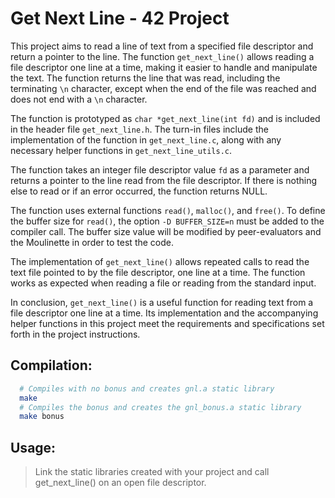 Get Next Line - 42 Project
==========================

This project aims to read a line of text from a specified file descriptor and return a pointer to the line. 
The function `get_next_line()` allows reading a file descriptor one line at a time, making it easier to handle 
and manipulate the text. The function returns the line that was read, including the terminating `\n` character,
except when the end of the file was reached and does not end with a `\n` character.

The function is prototyped as `char *get_next_line(int fd)` and is included in the header file `get_next_line.h`. 
The turn-in files include the implementation of the function in `get_next_line.c`, along with any necessary helper functions in `get_next_line_utils.c`.

The function takes an integer file descriptor value `fd` as a parameter and returns a pointer to the line read from the file descriptor. 
If there is nothing else to read or if an error occurred, the function returns NULL.

The function uses external functions `read()`, `malloc()`, and `free()`. To define the buffer size for `read()`, 
the option `-D BUFFER_SIZE=n` must be added to the compiler call. The buffer size value will be modified by 
peer-evaluators and the Moulinette in order to test the code.

The implementation of `get_next_line()` allows repeated calls to read the text file pointed to by the file descriptor,
one line at a time. The function works as expected when reading a file or reading from the standard input.

In conclusion, `get_next_line()` is a useful function for reading text from a file descriptor one line at a time. 
Its implementation and the accompanying helper functions in this project meet the requirements and specifications set forth in the project instructions.

## Compilation:
```bash
  # Compiles with no bonus and creates gnl.a static library
  make 
  # Compiles the bonus and creates the gnl_bonus.a static library
  make bonus
```
## Usage:
  > Link the static libraries created with your project and 
  > call get_next_line() on an open file descriptor.
